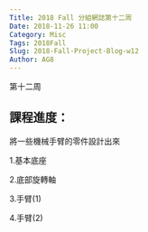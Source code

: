 ```yaml
---
Title: 2018 Fall 分組網誌第十二周
Date: 2018-11-26 11:00
Category: Misc
Tags: 2018Fall
Slug: 2018-Fall-Project-Blog-w12
Author: AG8
---
```


第十二周

<!-- PELICAN_END_SUMMARY -->

課程進度：
----

將一些機械手臂的零件設計出來

1.基本底座

2.底部旋轉軸

3.手臂(1)

4.手臂(2)

